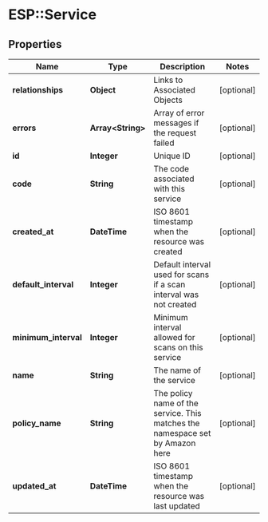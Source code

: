 # ESP::Service

## Properties
Name | Type | Description | Notes
------------ | ------------- | ------------- | -------------
**relationships** | **Object** | Links to Associated Objects | [optional] 
**errors** | **Array&lt;String&gt;** | Array of error messages if the request failed | [optional] 
**id** | **Integer** | Unique ID | [optional] 
**code** | **String** | The code associated with this service | [optional] 
**created_at** | **DateTime** | ISO 8601 timestamp when the resource was created | [optional] 
**default_interval** | **Integer** | Default interval used for scans if a scan interval was not created | [optional] 
**minimum_interval** | **Integer** | Minimum interval allowed for scans on this service | [optional] 
**name** | **String** | The name of the service | [optional] 
**policy_name** | **String** | The policy name of the service. This matches the namespace set by Amazon here | [optional] 
**updated_at** | **DateTime** | ISO 8601 timestamp when the resource was last updated | [optional] 


